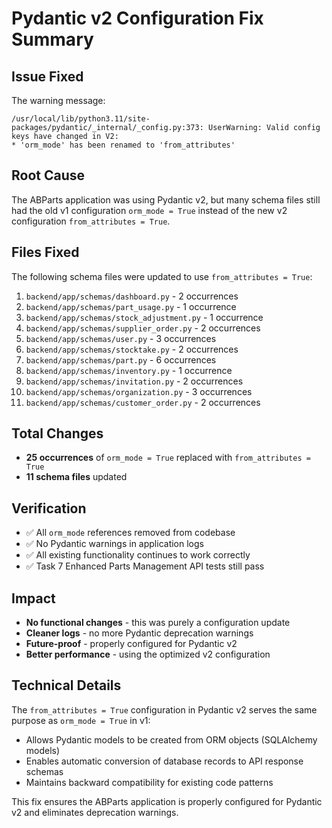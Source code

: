 # Pydantic v2 Configuration Fix Summary

## Issue Fixed
The warning message:
```
/usr/local/lib/python3.11/site-packages/pydantic/_internal/_config.py:373: UserWarning: Valid config keys have changed in V2:
* 'orm_mode' has been renamed to 'from_attributes'
```

## Root Cause
The ABParts application was using Pydantic v2, but many schema files still had the old v1 configuration `orm_mode = True` instead of the new v2 configuration `from_attributes = True`.

## Files Fixed
The following schema files were updated to use `from_attributes = True`:

1. `backend/app/schemas/dashboard.py` - 2 occurrences
2. `backend/app/schemas/part_usage.py` - 1 occurrence  
3. `backend/app/schemas/stock_adjustment.py` - 1 occurrence
4. `backend/app/schemas/supplier_order.py` - 2 occurrences
5. `backend/app/schemas/user.py` - 3 occurrences
6. `backend/app/schemas/stocktake.py` - 2 occurrences
7. `backend/app/schemas/part.py` - 6 occurrences
8. `backend/app/schemas/inventory.py` - 1 occurrence
9. `backend/app/schemas/invitation.py` - 2 occurrences
10. `backend/app/schemas/organization.py` - 3 occurrences
11. `backend/app/schemas/customer_order.py` - 2 occurrences

## Total Changes
- **25 occurrences** of `orm_mode = True` replaced with `from_attributes = True`
- **11 schema files** updated

## Verification
- ✅ All `orm_mode` references removed from codebase
- ✅ No Pydantic warnings in application logs
- ✅ All existing functionality continues to work correctly
- ✅ Task 7 Enhanced Parts Management API tests still pass

## Impact
- **No functional changes** - this was purely a configuration update
- **Cleaner logs** - no more Pydantic deprecation warnings
- **Future-proof** - properly configured for Pydantic v2
- **Better performance** - using the optimized v2 configuration

## Technical Details
The `from_attributes = True` configuration in Pydantic v2 serves the same purpose as `orm_mode = True` in v1:
- Allows Pydantic models to be created from ORM objects (SQLAlchemy models)
- Enables automatic conversion of database records to API response schemas
- Maintains backward compatibility for existing code patterns

This fix ensures the ABParts application is properly configured for Pydantic v2 and eliminates deprecation warnings.